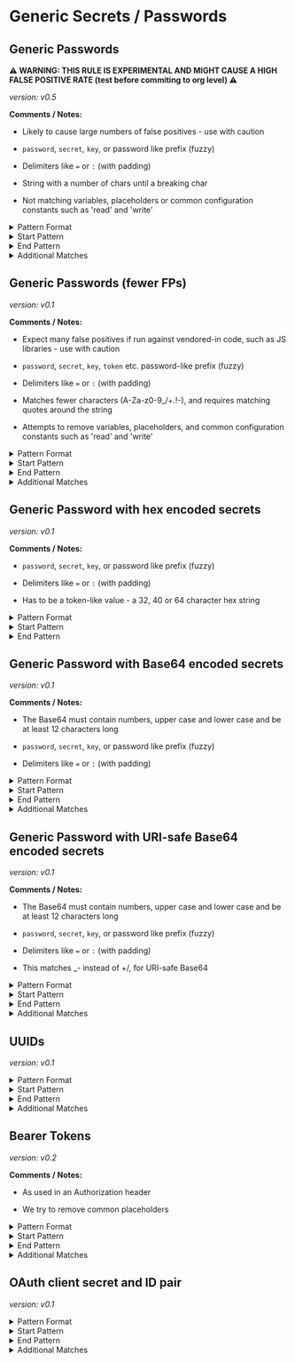 <!-- WARNING: This README is generated automatically
-->

<!-- markdownlint-disable no-inline-html -->

# Generic Secrets / Passwords

## Generic Passwords

**⚠️ WARNING: THIS RULE IS EXPERIMENTAL AND MIGHT CAUSE A HIGH FALSE POSITIVE RATE (test before commiting to org level) ⚠️**

_version: v0.5_

**Comments / Notes:**


- Likely to cause large numbers of false positives - use with caution

- `password`, `secret`, `key`, or password like prefix (fuzzy)

- Delimiters like `=` or `:` (with padding)

- String with a number of chars until a breaking char

- Not matching variables, placeholders or common configuration constants such as 'read' and 'write'
  

<details>
<summary>Pattern Format</summary>

```regex
[a-zA-Z0-9!.,$%&*+?^_`{|}()[\]\\/~-][a-zA-Z0-9\t !.,$%&*+?^_`{|}()[\]\\/~-]*
```

</details>

<details>
<summary>Start Pattern</summary>

```regex
(?:\A|[^a-zA-Z0-9])(?i)[a-z0-9_.-]*(?:api|auth[a-z]+|jwt|mysql|db)?[_.-]?(?:pass?(?:wo?r?d|code|phrase)|secret|key|token)([_-][a-z0-9]+){0,3}([ \t]+As[ \t]+String)?[\t ]*(={1,3}|:)[\t ]*(?:["']|b["'])?
```

</details><details>
<summary>End Pattern</summary>

```regex
(\z|[\r\n'"])
```

</details>

<details>
<summary>Additional Matches</summary>

Add these additional matches to the [Secret Scanning Custom Pattern](https://docs.github.com/en/enterprise-cloud@latest/code-security/secret-scanning/defining-custom-patterns-for-secret-scanning#example-of-a-custom-pattern-specified-using-additional-requirements).


- Not Match:

  ```regex
  _?\)?(?:[a-zA-Z0-9._]+[_.])?(?:the )?(?:pass?(wo?r?d|code|phrase)|pass|pwd|secret|token|tok|redacted|placeholder|dummy|pw|thephrase)|write|read|on|off|true|false|none|null( \? )?|nil|undefined|eof|ignore|eol|git|yes|no|y|n),?\s*\){0,2}[\]>)]?(?:\)\s*\{)?\\?(( or | \|\| ).*)?$
  ```
- Not Match:

  ```regex
  ^\s*(?:(?:typing\.)?(?:(?:[Tt]uple|[Ll]ist|[Dd]ict|Callable|Iterable|Sequence|Optional|Union)\[.*|(?:int|str|float|(?:typing.)?Any|None|bytes|bool|ReadableBuffer)\s*(?:[,|].*)?|(?:Int|Swift\.Int|Int32)\.*))\s*$
  ```
- Not Match:

  ```regex
  ^\s*(?:\.\.\.|\\|\\n|\\0|\?|\$\(|[,()[\]{}`.]\\?|-[)(]|\\f21b|0x[A-Fa-f0-9]+|[0-9]{1,4}|(?:~|/tmp|\.\.|\.)|\\{1,2}w\+/g,( \\?)?|%[sr]|geheim\$parole|\([Oo]ptional\).*|\$?(?:\{\{?[^}]+\}\}?|\(\(?[^)]+\)\)?|\[\[?[^\]+]\]\]?)|(before|hover|focus)(,| \{))?,?\s*(?:\s*(?:/\*|#|//).*)?$
  ```
- Not Match:

  ```regex
  ^(?:function\s*\([^)]*\)\s*{\s*.*|\([^)]*\)\s*=>\s*(?:{\s*|[^;)]+[;)])|(?:new |\([A-Za-z]+\)\s*)?[a-zA-Z0-9_.]+\s*\(.*|(?:public|private) [A-Za-z0-9_]+ \{|[A-Za-z0-9_.-]+\s*\) \{)$|\{\{[^}]+\}\}|\$\{\{
  ```
- Not Match:

  ```regex
  ^\s*(?:(?:self|this)\.[a-zA-Z_][a-zA-Z0-9_.]+[,[]?|[a-zA-Z0-9_.]+\[(?:[a-zA-Z0-9_.]+)?\]?|\$(?:[1-9]|[A-Za-z0-9_]+)\{?|os\.environ\[[^\]]\]|process\.env\.[A-Z0-9_]+)\s*(?:,|\|\||&&)?\s*$
  ```

</details>

## Generic Passwords (fewer FPs)



_version: v0.1_

**Comments / Notes:**


- Expect many false positives if run against vendored-in code, such as JS libraries - use with caution

- `password`, `secret`, `key`, `token` etc. password-like prefix (fuzzy)

- Delimiters like `=` or `:` (with padding)

- Matches fewer characters (A-Za-z0-9_/+.!-), and requires matching quotes around the string

- Attempts to remove variables, placeholders, and common configuration constants such as 'read' and 'write'
  

<details>
<summary>Pattern Format</summary>

```regex
((?i)[a-z0-9_.-]*(api|auth[a-z]*|jwt|mysql|db)[_.-]?)?((?i)pass?(wo?r?d|code|phrase)|secret|token|key)([_-][A-Za-z0-9]+){0,4}_{0,2}(["'`]|[ \t]+As[ \t]+String)?[\t ]*(?:=|>|:{1,3}=|\|\|:|<=|=>|:|\?=)[\t ]*([br]?"[A-Za-z0-9_/+.!-]+"|[br]?'[A-Za-z0-9_/+.!-]+')
```

</details>

<details>
<summary>Start Pattern</summary>

```regex
\A|[^0-9A-Za-z]
```

</details><details>
<summary>End Pattern</summary>

```regex
\z|[^A-Za-z0-9]
```

</details>

<details>
<summary>Additional Matches</summary>

Add these additional matches to the [Secret Scanning Custom Pattern](https://docs.github.com/en/enterprise-cloud@latest/code-security/secret-scanning/defining-custom-patterns-for-secret-scanning#example-of-a-custom-pattern-specified-using-additional-requirements).


- Not Match:

  ```regex
  ^[A-Za-z0-9_.-]*(key|KEY|[Tt]oken|TOKEN)(_[a-zA-Z]+)?['"]?\s*([:=]|=>)\s*["']([Ee]mploye[er]|[Ss]taff|([Ss]earch)?[Rr]esult|[a-z][a-zA-Z]+CSX[A-Z][A-Za-z]+|[A-Za-z]*[Bb]ase(64|32|58)|object|claret|assigns?|clean|contains|error|expand|generate|hoist|indent(ation)?|invert|jumps?|pairs?|param(eter)?s?|pop|rewrite|temp(orary)?|token(s|i[sz]e)?|type|((un)?(quote|shift|wrap|finished))|[a-z]{2,10}([A-Z][a-z]{1,15}){1,6}|(compile|is|has|make|add|each|check|close|cache|format|tag|get|set)([A-Z][A-Za-z]+)?|gadget|classic|(try_)?(base|mode|grade|model)|words|identifier|[a-z.-]+\.(jpe?g|(x|ht)ml|txt|docx?|xlsx?|pdf|png)|enabled|name\.invalidPattern|\.|\.data-api|expect|file|config|ansi|Default(Type)?|Cache-Control|((notD|d)eepE|e)qual|name|NAME|package|version|VERSION|start|end|step|async|Event|throws|ok|notOK|verbose|push(Result)?|slimAssertions|(p|notP)ropEqual|((notS|s)trict|not)Equal|value|prev|next|year|key[0-9]?|destroy|[a-z]+EventListeners|timeout|str(ing)?|hmac|uuid|update|find|true|false|[Nn][ui]ll|[Nn]one|[a-z_]+\.((tf)?state|id|key)|(hibernate|ws|err|i18n|employee|bs|org|com|sun|java)(\.[a-zA-Z0-9_]+){1,4}|[A-Z_]+_KEY)["']$
  ```
- Not Match:

  ```regex
  (?i)(token|key)[_-](name|format|type|enabled|success|type|method)\b
  ```
- Not Match:

  ```regex
  ^token(_[A-Z]+)?['"]?\s*[:=]\s*['"](barline|parenthesis|qualified|suport|symbol|statementEnd|singleLineTitle|character|pageBreak|operator|optionalTitle|option|zupfnoter|chordname|macro|error|escape|indent|term|titleUnderline|tag|link|literal|(other|table)Block|list|value|control|set|support|injections|array|doc|source|heading|tokens|storage|empty|newline|empty_line|keyword|comment|meta|[lr]?paren|class|punctuation|regexp?|constant|string|entity|invalid|support|variable|multiline|language|paren|markup|singleline|nospell|text|array|doc|source|heading|tokens)(\.{1,2}[A-Za-z0-9_-]+){0,6}[!.]?["']$
  ```
- Not Match:

  ```regex
  ^KEY_[A-Z]+[0-9]{0,3}: 'k[a-zA-Z0-9]{1,6}'$
  ```

</details>

## Generic Password with hex encoded secrets



_version: v0.1_

**Comments / Notes:**


- `password`, `secret`, `key`, or password like prefix (fuzzy)

- Delimiters like `=` or `:` (with padding)

- Has to be a token-like value - a 32, 40 or 64 character hex string
  

<details>
<summary>Pattern Format</summary>

```regex
[0-9a-f]{32}|[0-9a-f]{40}|[0-9a-f]{64}
```

</details>

<details>
<summary>Start Pattern</summary>

```regex
(?:\A|[^a-zA-Z0-9])(?i)[a-z0-9._-]*(?:api|auth[a-z]+|jwt|mysql|db)?[_.-]?(?:pass?(?:wo?r?d|code|phrase)|secret|key|token)([_-][a-z0-9]+){0,3}([ \t]+As[ \t]+String)?[\t ]*(={1,3}|:)[\t ]*(?:["']|b["'])?
```

</details><details>
<summary>End Pattern</summary>

```regex
(\z|[\r\n'"])
```

</details>

## Generic Password with Base64 encoded secrets



_version: v0.1_

**Comments / Notes:**


- The Base64 must contain numbers, upper case and lower case and be at least 12 characters long

- `password`, `secret`, `key`, or password like prefix (fuzzy)

- Delimiters like `=` or `:` (with padding)
  

<details>
<summary>Pattern Format</summary>

```regex
(([A-Za-z0-9+/]){4})*([A-Za-z0-9+/]{4}|[A-Za-z0-9+/]{3}=|[A-Za-z0-9+/]{2}==)
```

</details>

<details>
<summary>Start Pattern</summary>

```regex
(?:\A|[^a-zA-Z0-9])(?i)[a-z0-9._-]*(?:api|auth[a-z]+|jwt|mysql|db)?[_.-]?(?:pass?(?:wo?r?d|code|phrase)|secret|key|token)([_-][a-z0-9]+){0,3}([ \t]+As[ \t]+String)?[\t ]*(={1,3}|:)[\t ]*(?:["']|b["'])?
```

</details><details>
<summary>End Pattern</summary>

```regex
(\z|[\r\n'"])
```

</details>

<details>
<summary>Additional Matches</summary>

Add these additional matches to the [Secret Scanning Custom Pattern](https://docs.github.com/en/enterprise-cloud@latest/code-security/secret-scanning/defining-custom-patterns-for-secret-scanning#example-of-a-custom-pattern-specified-using-additional-requirements).



- Match:

  ```regex
  [0-9]
  ```

- Match:

  ```regex
  [A-Z]
  ```

- Match:

  ```regex
  [a-z]
  ```

- Match:

  ```regex
  ^.{12,}$
  ```

</details>

## Generic Password with URI-safe Base64 encoded secrets



_version: v0.1_

**Comments / Notes:**


- The Base64 must contain numbers, upper case and lower case and be at least 12 characters long

- `password`, `secret`, `key`, or password like prefix (fuzzy)

- Delimiters like `=` or `:` (with padding)

- This matches _- instead of +/, for URI-safe Base64
  

<details>
<summary>Pattern Format</summary>

```regex
(([A-Za-z0-9_-]){4})*([A-Za-z0-9_-]{4}|[A-Za-z0-9_-]{3}=|[A-Za-z0-9_-]{2}==)
```

</details>

<details>
<summary>Start Pattern</summary>

```regex
(?:\A|[^a-zA-Z0-9])(?i)[a-z0-9._-]*(?:api|auth[a-z]+|jwt|mysql|db)?[_.-]?(?:pass?(?:wo?r?d|code|phrase)|secret|key|token)([_-][a-z0-9]+){0,3}([ \t]+As[ \t]+String)?[\t ]*(={1,3}|:)[\t ]*(?:["']|b["'])?
```

</details><details>
<summary>End Pattern</summary>

```regex
(\z|[\r\n'"])
```

</details>

<details>
<summary>Additional Matches</summary>

Add these additional matches to the [Secret Scanning Custom Pattern](https://docs.github.com/en/enterprise-cloud@latest/code-security/secret-scanning/defining-custom-patterns-for-secret-scanning#example-of-a-custom-pattern-specified-using-additional-requirements).



- Match:

  ```regex
  [0-9]
  ```

- Match:

  ```regex
  [A-Z]
  ```

- Match:

  ```regex
  [a-z]
  ```

- Match:

  ```regex
  ^.{12,}$
  ```

</details>

## UUIDs



_version: v0.1_



<details>
<summary>Pattern Format</summary>

```regex
(?i)[0-9a-f]{8}-[0-9a-f]{4}-[0-9a-f]{4}-[0-9a-f]{4}-[0-9a-f]{12}
```

</details>

<details>
<summary>Start Pattern</summary>

```regex
\A|[^0-9A-Fa-f-]
```

</details><details>
<summary>End Pattern</summary>

```regex
\z|[^0-9A-Fa-f-]
```

</details>

<details>
<summary>Additional Matches</summary>

Add these additional matches to the [Secret Scanning Custom Pattern](https://docs.github.com/en/enterprise-cloud@latest/code-security/secret-scanning/defining-custom-patterns-for-secret-scanning#example-of-a-custom-pattern-specified-using-additional-requirements).


- Not Match:

  ```regex
  ^12345678-1234-5678-1234-567812345678$
  ```
- Not Match:

  ```regex
  ^00000000-0000-0000-0000-000000000000$
  ```
- Not Match:

  ```regex
  ^(?i)00010203-0405-0607-0809-0a0b0c0d0e0f$
  ```
- Not Match:

  ```regex
  ^(?i)12345678-1234-1234-1234-123456789abc$
  ```

</details>

## Bearer Tokens



_version: v0.2_

**Comments / Notes:**


- As used in an Authorization header

- We try to remove common placeholders
  

<details>
<summary>Pattern Format</summary>

```regex
[a-zA-Z0-9_.=/+:-]+
```

</details>

<details>
<summary>Start Pattern</summary>

```regex
(Authorization: |['"])([Bb]earer |[Tt]oken (token=)?)
```

</details><details>
<summary>End Pattern</summary>

```regex
\z|[\s'"]
```

</details>

<details>
<summary>Additional Matches</summary>

Add these additional matches to the [Secret Scanning Custom Pattern](https://docs.github.com/en/enterprise-cloud@latest/code-security/secret-scanning/defining-custom-patterns-for-secret-scanning#example-of-a-custom-pattern-specified-using-additional-requirements).


- Not Match:

  ```regex
  ^(?:letmein|Oracle|SuperSecretString|foo|ababbdbbebbbebdbbe5538003023|XYZ_INVALID_ACCESTOKEN_XYZ|QQ==|Shizuku|mF_9.B5f-4.1JqM|h480djs93hd8|SlAV32hkKG|YmVlcDpib29w)$
  ```
- Not Match:

  ```regex
  ^(?i)(?:dummy|fake|bearer|auth|invalid|your|my|the|undefined|github|oidc|database)(?:_api)?(?:_?token|key|secret)?$
  ```
- Not Match:

  ```regex
  ^(?i)(?:[a-z0-9]|XYZ|ABC|123|.*_token)$
  ```
- Not Match:

  ```regex
  (?i)x{5}
  ```
- Not Match:

  ```regex
  ^(?i)(x+|y+|z+|a+|\.+|.*\.\.\.)$
  ```

</details>

## OAuth client secret and ID pair



_version: v0.1_



<details>
<summary>Pattern Format</summary>

```regex
(?i)client[_.-]?Id\s*([:=]|[=-]>|to|[!=]={1,2}|<>)\s*['"`]?[^\s'"`[\]{}()<>]+['"`]?\s*[,\r\n]\s*\bclient[_.-]?Secret\s*([:=]|[=-]>|to|[!=]={1,2}|<>)\s*['"`]?[^\s'"`[\]{}()<>]+['"`]?
```

</details>

<details>
<summary>Start Pattern</summary>

```regex
\A|\b
```

</details><details>
<summary>End Pattern</summary>

```regex
\z|\b
```

</details>

<details>
<summary>Additional Matches</summary>

Add these additional matches to the [Secret Scanning Custom Pattern](https://docs.github.com/en/enterprise-cloud@latest/code-security/secret-scanning/defining-custom-patterns-for-secret-scanning#example-of-a-custom-pattern-specified-using-additional-requirements).


- Not Match:

  ```regex
  ^(?i)client[_.-]?id\s*[:=]?\s*(string|str|None)\b|\.\.\.|\(string\)|(?i)Client(ID|Secret)[a-z]|^(?i)client[_.-]?id["'`]\)|"\$\{
  ```
- Not Match:

  ```regex
  ^(?i)client[_.-]?id\s*[=:]\s*([a-z.]+(\[|\.get\())?["'`]?(\$\{|@)?[a-z0-9_.-]*((client|app)[_.-]?id|key)\b
  ```
- Not Match:

  ```regex
  (?i)client[_.-]?secret\s*[=:]\s*["'`]?(\$\{|@)?[a-z_.-]*(secret|token)\b
  ```
- Not Match:

  ```regex
  ^(?i)client[_.-]?Id(:.,|:\s*client[_.-]?secret:)
  ```
- Not Match:

  ```regex
  xxxxx|\?\?\?\?\?|example|00000|123-?45|['"][^'"\s]{1,5}['"]|(?i)<client[_-]?id>
  ```

</details>